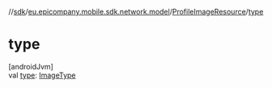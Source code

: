 //[sdk](../../../index.md)/[eu.epicompany.mobile.sdk.network.model](../index.md)/[ProfileImageResource](index.md)/[type](type.md)

# type

[androidJvm]\
val [type](type.md): [ImageType](../-image-type/index.md)
